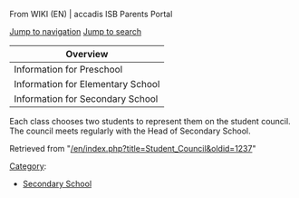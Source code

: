 From WIKI (EN) | accadis ISB Parents Portal

[Jump to navigation](/en/Student_Council#mw-head) [Jump to search](/en/Student_Council#searchInput)

| Overview |
| --- |
| Information for Preschool | no |
| Information for Elementary School | no |
| Information for Secondary School | yes |

Each class chooses two students to represent them on the student council. The council meets regularly with the Head of Secondary School.

Retrieved from "[/en/index.php?title=Student\_Council&oldid=1237](/en/index.php?title=Student_Council&oldid=1237)"

[Category](/en/Special:Categories "Special:Categories"):

-   [Secondary School](/en/Category:Secondary_School "Category:Secondary School")